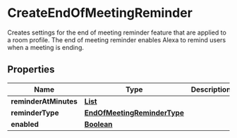 

# CreateEndOfMeetingReminder

Creates settings for the end of meeting reminder feature that are applied to a room profile. The end of meeting reminder enables Alexa to remind users when a meeting is ending.

## Properties

| Name | Type | Description | Notes |
|------------ | ------------- | ------------- | -------------|
|**reminderAtMinutes** | [**List**](List.md) |  |  |
|**reminderType** | [**EndOfMeetingReminderType**](EndOfMeetingReminderType.md) |  |  |
|**enabled** | [**Boolean**](Boolean.md) |  |  |



